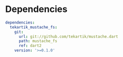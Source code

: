 # Dependencies

```yaml
dependencies:
  tekartik_mustache_fs:
    git:
      url: git://github.com/tekartik/mustache.dart
      path: mustache_fs
      ref: dart2
    version: '>=0.1.0'
```

